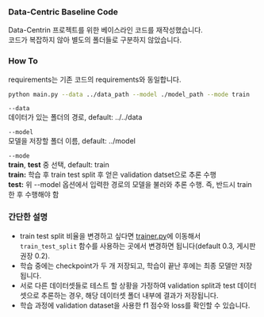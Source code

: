 ### Data-Centric Baseline Code
Data-Centrin 프로젝트를 위한 베이스라인 코드를 재작성했습니다.  
코드가 복잡하지 않아 별도의 폴더들로 구분하지 않았습니다.  

### How To
requirements는 기존 코드의 requirements와 동일합니다.  
```bash
python main.py --data ../data_path --model ./model_path --mode train
```
`--data`  
데이터가 있는 폴더의 경로, default: ../../data  

`--model`  
모델을 저장할 폴더 이름, default: ../model  

`--mode`  
**train**, **test** 중 선택, default: train  
**train:** 학습 후 train test split 후 얻은 validation datset으로 추론 수행  
**test:** 위 --model 옵션에서 입력한 경로의 모델을 불러와 추론 수행. 즉, 반드시 train한 후 수행해야 함  

### 간단한 설명
- train test split 비율을 변경하고 싶다면 [trainer.py](./trainer.py)에 이동해서 `train_test_split` 함수를 사용하는 곳에서 변경하면 됩니다(default 0.3, 게시판 권장 0.2).  
- 학습 중에는 checkpoint가 두 개 저장되고, 학습이 끝난 후에는 최종 모델만 저장됩니다.  
- 서로 다른 데이터셋들로 테스트 할 상황을 가정하여 validation split과 test 데이터셋으로 추론하는 경우, 해당 데이터셋 폴더 내부에 결과가 저장됩니다.  
- 학습 과정에 validation dataset을 사용한 f1 점수와 loss를 확인할 수 있습니다.  